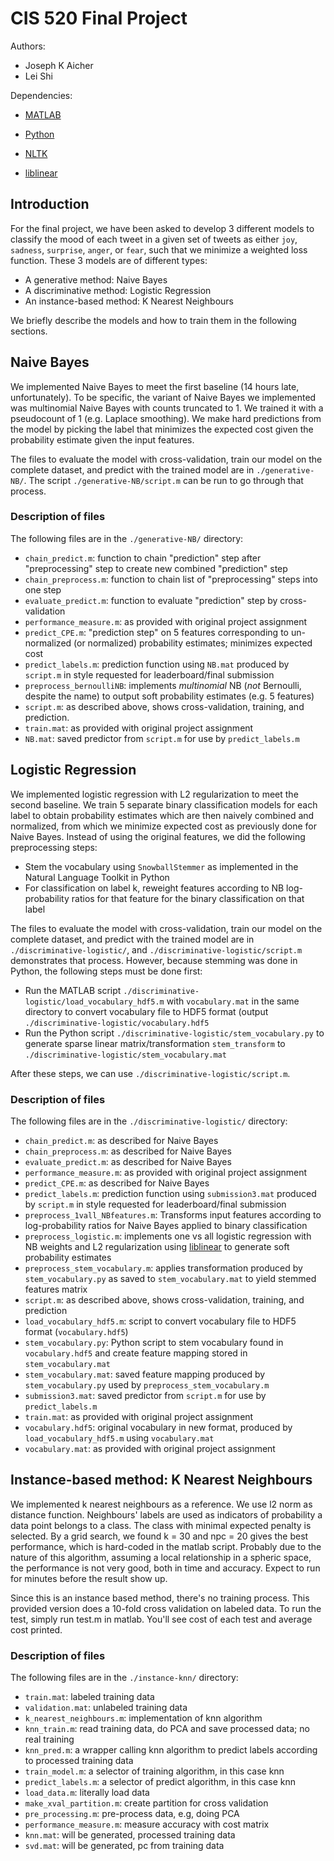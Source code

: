 # CIS 520 Final Project

Authors:

+ Joseph K Aicher
+ Lei Shi


Dependencies:

+ [MATLAB]
+ [Python]
+ [NLTK]
+ [liblinear]

   [MATLAB]: https://mathworks.org/products/matlab.html
   [Python]: https://www.python.org
   [NLTK]: http://www.nltk.org/index.html
   [liblinear]: https://www.csie.ntu.edu.tw/~cjlin/liblinear/


## Introduction

For the final project, we have been asked to develop 3 different models to
classify the mood of each tweet in a given set of tweets as either `joy`,
`sadness`, `surprise`, `anger`, or `fear`, such that we minimize a weighted
loss function. These 3 models are of different types:

+ A generative method: Naive Bayes
+ A discriminative method: Logistic Regression
+ An instance-based method: K Nearest Neighbours

We briefly describe the models and how to train them in the following sections.


## Naive Bayes

We implemented Naive Bayes to meet the first baseline (14 hours late,
unfortunately). To be specific, the variant of Naive Bayes we implemented was
multinomial Naive Bayes with counts truncated to 1. We trained it with
a pseudocount of 1 (e.g. Laplace smoothing). We make hard predictions from the
model by picking the label that minimizes the expected cost given the
probability estimate given the input features.

The files to evaluate the model with cross-validation, train our model on the
complete dataset, and predict with the trained model are in `./generative-NB/`.
The script `./generative-NB/script.m` can be run to go through that process.

### Description of files

The following files are in the `./generative-NB/` directory:

+ `chain_predict.m`: function to chain "prediction" step after "preprocessing"
  step to create new combined "prediction" step
+ `chain_preprocess.m`: function to chain list of "preprocessing" steps into
  one step
+ `evaluate_predict.m`: function to evaluate "prediction" step by
  cross-validation
+ `performance_measure.m`: as provided with original project assignment
+ `predict_CPE.m`: "prediction step" on 5 features corresponding to
  un-normalized (or normalized) probability estimates; minimizes expected cost
+ `predict_labels.m`: prediction function using `NB.mat` produced by `script.m`
  in style requested for leaderboard/final submission
+ `preprocess_bernoulliNB`: implements _multinomial_ NB (_not_ Bernoulli,
  despite the name) to output soft probability estimates (e.g. 5 features)
+ `script.m`: as described above, shows cross-validation, training, and
  prediction.
+ `train.mat`: as provided with original project assignment
+ `NB.mat`: saved predictor from `script.m` for use by `predict_labels.m`


## Logistic Regression

We implemented logistic regression with L2 regularization to meet the second
baseline. We train 5 separate binary classification models for each label to
obtain probability estimates which are then naively combined and normalized,
from which we minimize expected cost as previously done for Naive Bayes.
Instead of using the original features, we did the following preprocessing
steps:

+ Stem the vocabulary using `SnowballStemmer` as implemented in the Natural
  Language Toolkit in Python
+ For classification on label k, reweight features according to NB
  log-probability ratios for that feature for the binary classification on that
  label

The files to evaluate the model with cross-validation, train our model on the
complete dataset, and predict with the trained model are in
`./discriminative-logistic/`, and `./discriminative-logistic/script.m`
demonstrates that process. However, because stemming was done in Python, the
following steps must be done first:

+ Run the MATLAB script `./discriminative-logistic/load_vocabulary_hdf5.m` with
  `vocabulary.mat` in the same directory to convert vocabulary file to HDF5
  format (output `./discriminative-logistic/vocabulary.hdf5`
+ Run the Python script `./discriminative-logistic/stem_vocabulary.py` to
  generate sparse linear matrix/transformation `stem_transform` to
  `./discriminative-logistic/stem_vocabulary.mat`

After these steps, we can use `./discriminative-logistic/script.m`.

### Description of files

The following files are in the `./discriminative-logistic/` directory:

+ `chain_predict.m`: as described for Naive Bayes
+ `chain_preprocess.m`: as described for Naive Bayes
+ `evaluate_predict.m`: as described for Naive Bayes
+ `performance_measure.m`: as provided with original project assignment
+ `predict_CPE.m`: as described for Naive Bayes
+ `predict_labels.m`: prediction function using `submission3.mat` produced by
  `script.m` in style requested for leaderboard/final submission
+ `preprocess_1vall_NBfeatures.m`: Transforms input features according to
  log-probability ratios for Naive Bayes applied to binary classification
+ `preprocess_logistic.m`: implements one vs all logistic regression with NB
  weights and L2 regularization using [liblinear] to generate soft probability
  estimates
+ `preprocess_stem_vocabulary.m`: applies transformation produced by
  `stem_vocabulary.py` as saved to `stem_vocabulary.mat` to yield stemmed
  features matrix
+ `script.m`: as described above, shows cross-validation, training, and
  prediction
+ `load_vocabulary_hdf5.m`: script to convert vocabulary file to HDF5 format
  (`vocabulary.hdf5`)
+ `stem_vocabulary.py`: Python script to stem vocabulary found in
  `vocabulary.hdf5` and create feature mapping stored in `stem_vocabulary.mat`
+ `stem_vocabulary.mat`: saved feature mapping produced by `stem_vocabulary.py`
  used by `preprocess_stem_vocabulary.m`
+ `submission3.mat`: saved predictor from `script.m` for use by
  `predict_labels.m`
+ `train.mat`: as provided with original project assignment
+ `vocabulary.hdf5`: original vocabulary in new format, produced by
  `load_vocabulary_hdf5.m` using `vocabulary.mat`
+ `vocabulary.mat`: as provided with original project assignment

## Instance-based method: K Nearest Neighbours

We implemented k nearest neighbours as a reference. We use l2 norm as distance
function. Neighbours' labels are used as indicators of probability a data point
belongs to a class. The class with minimal expected penalty is selected.
By a grid search, we found k = 30 and npc = 20 gives the best performance, which
is hard-coded in the matlab script. Probably due to the nature of this algorithm,
assuming a local relationship in a spheric space, the performance is not very good,
both in time and accuracy. Expect to run for minutes before the result show up.

Since this is an instance based method, there's no training process. This provided
version does a 10-fold cross validation on labeled data. To run the test, simply
run test.m in matlab. You'll see cost of each test and average cost printed.

### Description of files

The following files are in the `./instance-knn/` directory:

+ `train.mat`: labeled training data
+ `validation.mat`: unlabeled training data
+ `k_nearest_neighbours.m`: implementation of knn algorithm
+ `knn_train.m`: read training data, do PCA and save processed data; no real training
+ `knn_pred.m`: a wrapper calling knn algorithm to predict labels according to processed training data
+ `train_model.m`: a selector of training algorithm, in this case knn
+ `predict_labels.m`: a selector of predict algorithm, in this case knn
+ `load_data.m`: literally load data
+ `make_xval_partition.m`: create partition for cross validation
+ `pre_processing.m`: pre-process data, e.g, doing PCA
+ `performance_measure.m`: measure accuracy with cost matrix
+ `knn.mat`: will be generated, processed training data
+ `svd.mat`: will be generated, pc from training data

